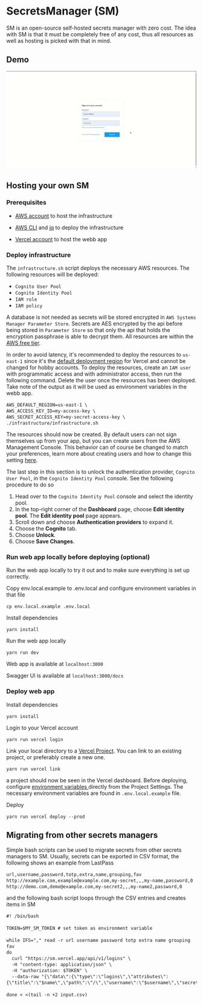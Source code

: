 # SecretsManager (SM)

SM is an open-source self-hosted secrets manager with zero cost. The idea with
SM is that it must be completely free of any cost, thus all resources as well as
hosting is picked with that in mind.

## Demo
![demo](https://raw.githubusercontent.com/MousaZeidBaker/sm/master/media/sm-demo-2021-07-05.gif)

## Hosting your own SM

### Prerequisites

* [AWS account](https://aws.amazon.com/) to host the infrastructure

* [AWS CLI](https://docs.aws.amazon.com/cli/latest/userguide/cli-chap-install.html) and [jq](https://stedolan.github.io/jq/) to deploy the infrastructure

* [Vercel account](https://vercel.com/) to host the webb app

### Deploy infrastructure

The `infrastructure.sh` script deploys the necessary AWS resources. The
following resources will be deployed:

* `Cognito User Pool`
* `Cognito Identity Pool`
* `IAM role`
* `IAM policy`

A database is not needed as secrets will be stored encrypted in `AWS Systems
Manager Parameter Store`. Secrets are AES encrypted by the api before being
stored in `Parameter Store` so that only the api that holds the encryption
passphrase is able to decrypt them. All resources are within the [AWS free
tier](https://aws.amazon.com/free).

In order to avoid latency, it's recommended to deploy the resources to
`us-east-1` since it's the [default deployment
region](https://vercel.com/support/articles/choosing-deployment-regions) for
Vercel and cannot be changed for hobby accounts. To deploy the resources, create
an `IAM user` with programmatic access and with administrator access, then run
the following command. Delete the user once the resources has been deployed.
Take note of the output as it will be used as environment variables in the webb
app.

```shell
AWS_DEFAULT_REGION=us-east-1 \
AWS_ACCESS_KEY_ID=my-access-key \
AWS_SECRET_ACCESS_KEY=my-secret-access-key \
./infrastructure/infrastructure.sh
```

The resources should now be created. By default users can not sign themselves up
from your app, but you can create users from the AWS Management Console. This
behavior can of course be changed to match your preferences, learn more about
creating users and how to change this setting
[here](https://docs.aws.amazon.com/cognito/latest/developerguide/how-to-create-user-accounts.html).

The last step in this section is to unlock the authentication provider, `Cognito
User Pool`, in the `Cognito Identity Pool` console. See the following procedure
to do so

1. Head over to the `Cognito Identity Pool` console and select the identity pool.
2. In the top-right corner of the __Dashboard__ page, choose __Edit identity pool__. The __Edit identity pool__ page appears.
3. Scroll down and choose __Authentication providers__ to expand it.
4. Choose the __Cognito__ tab.
5. Choose __Unlock__.
6. Choose __Save Changes__.



### Run web app locally before deploying (optional)

Run the web app locally to try it out and to make sure everything is set up
correctly.

Copy env.local.example to .env.local and configure environment variables in that
file
```shell
cp env.local.example .env.local
```

Install dependencies

```shell
yarn install
```

Run the web app locally
```shell
yarn run dev
```

Web app is available at `localhost:3000`

Swagger UI is available at `localhost:3000/docs`

### Deploy web app

Install dependencies

```shell
yarn install
```

Login to your Vercel account
```shell
yarn run vercel login
``` 

Link your local directory to a [Vercel
Project](https://vercel.com/docs/platform/projects). You can link to an existing
project, or preferably create a new one.

```shell
yarn run vercel link
```

a project should now be seen in the Vercel dashboard. Before deploying,
configure [environment variables
](https://vercel.com/docs/environment-variables) directly from the Project
Settings. The necessary environment variables are found in `.env.local.example`
file.

Deploy

```shell
yarn run vercel deploy --prod
```

## Migrating from other secrets managers

Simple bash scripts can be used to migrate secrets from other secrets managers
to SM. Usually, secrets can be exported in CSV format, the following shows an
example from LastPass

```csv
url,username,password,totp,extra,name,grouping,fav
http://example.com,example@example.com,my-secret,,,my-name,password,0
http://demo.com,demo@example.com,my-secret2,,,my-name2,password,0
```
and the following bash script loops through the CSV entries and creates items in
SM

```shell
#! /bin/bash

TOKEN=$MY_SM_TOKEN # set token as environment variable

while IFS="," read -r url username password totp extra name grouping fav
do
  curl "https://sm.vercel.app/api/v1/logins" \
  -H "content-type: application/json" \
  -H "authorization: $TOKEN" \
  --data-raw "{\"data\":{\"type\":\"logins\",\"attributes\":{\"title\":\"$name\",\"path\":\"/\",\"username\":\"$username\",\"secret\":\"$password\",\"note\":\"$name\"}}}"

done < <(tail -n +2 input.csv)

```
